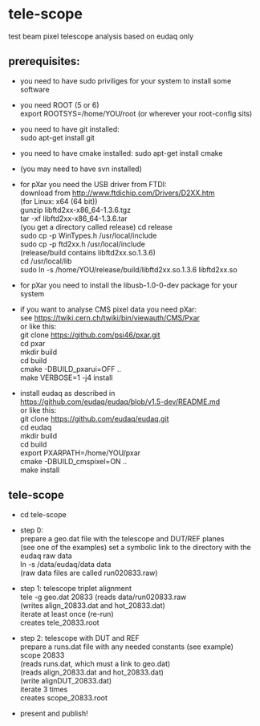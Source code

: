 # tele-scope
test beam pixel telescope analysis based on eudaq only

## prerequisites:

* you need to have sudo priviliges for your system to install some software

* you need ROOT (5 or 6)  
  export ROOTSYS=/home/YOU/root (or wherever your root-config sits)

* you need to have git installed:  
  sudo apt-get install git
  
* you need to have cmake installed:
  sudo apt-get install cmake

* (you may need to have svn installed)

* for pXar you need the USB driver from FTDI:  
  download from http://www.ftdichip.com/Drivers/D2XX.htm  
  (for Linux: x64 (64 bit))  
  gunzip libftd2xx-x86_64-1.3.6.tgz  
  tar -xf libftd2xx-x86_64-1.3.6.tar  
  (you get a directory called release)
  cd release  
  sudo cp -p WinTypes.h /usr/local/include  
  sudo cp -p ftd2xx.h /usr/local/include  
  (release/build contains libftd2xx.so.1.3.6)  
  cd /usr/local/lib  
  sudo ln -s /home/YOU/release/build/libftd2xx.so.1.3.6  libftd2xx.so  

* for pXar you need to install the libusb-1.0-0-dev package for your system

* if you want to analyse CMS pixel data you need pXar:  
  see https://twiki.cern.ch/twiki/bin/viewauth/CMS/Pxar  
  or like this:  
  git clone https://github.com/psi46/pxar.git  
  cd pxar  
  mkdir build  
  cd build  
  cmake -DBUILD_pxarui=OFF ..  
  make VERBOSE=1 -j4 install  

* install eudaq as described in  
  https://github.com/eudaq/eudaq/blob/v1.5-dev/README.md  
  or like this:  
  git clone https://github.com/eudaq/eudaq.git  
  cd eudaq  
  mkdir build  
  cd build  
  export PXARPATH=/home/YOU/pxar  
  cmake -DBUILD_cmspixel=ON ..  
  make install  

## tele-scope

* cd tele-scope

* step 0:  
  prepare a geo.dat file with the telescope and DUT/REF planes  
  (see one of the examples)
  set a symbolic link to the directory with the eudaq raw data  
  ln -s /data/eudaq/data data  
  (raw data files are called run020833.raw)  

* step 1: telescope triplet alignment  
  tele -g geo.dat 20833
  (reads data/run020833.raw  
  (writes align_20833.dat and hot_20833.dat)  
  iterate at least once (re-run)  
  creates tele_20833.root  
  
* step 2: telescope with DUT and REF  
  prepare a runs.dat file with any needed constants (see example)  
  scope 20833  
  (reads runs.dat, which must a link to geo.dat)  
  (reads align_20833.dat and hot_20833.dat)  
  (write alignDUT_20833.dat)  
  iterate 3 times  
  creates scope_20833.root  

* present and publish!
